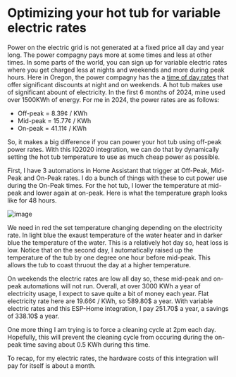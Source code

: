 # Optimizing your hot tub for variable electric rates

Power on the electric grid is not generated at a fixed price all day and year long. The power compagny pays more at some times and less at other times. In some parts of the world, you can sign up for variable electric rates where you get charged less at nights and weekends and more during peak hours. Here in Oregon, the power compagny has the a [time of day rates](https://portlandgeneral.com/about/info/pricing-plans/time-of-day) that offer significant discounts at night and on weekends. A hot tub makes use of significant abount of electricity. In the first 6 months of 2024, mine used over 1500KWh of energy. For me in 2024, the power rates are as follows:

 - Off-peak = 8.39¢ / KWh
 - Mid-peak = 15.77¢ / KWh
 - On-peak = 41.11¢ / KWh

So, it makes a big difference if you can power your hot tub using off-peak power rates. With this IQ2020 integration, we can do that by dynamically setting the hot tub temperature to use as much cheap power as possible.

First, I have 3 automations in Home Assistant that trigger at Off-Peak, Mid-Peak and On-Peak rates. I do a bunch of things with these to cut power use during the On-Peak times. For the hot tub, I lower the temperature at mid-peak and lower again at on-peak. Here is what the temperature graph looks like for 48 hours.

![image](https://github.com/Ylianst/ESP-IQ2020/assets/1319013/5c56901e-731b-40b2-af83-fdf881bc15ce)

We need in red the set temperature changing depending on the electricity rate. In light blue the exaust temperature of the water heater and in darker blue the temperature of the water. This is a relatively hot day so, heat loss is low. Notice that on the second day, I automatically raised up the temperature of the tub by one degree one hour before mid-peak. This allows the tub to coast thruout the day at a higher temperature.

On weekends the electric rates are low all day so, these mid-peak and on-peak automations will not run. Overall, at over 3000 KWh a year of electricity usage, I expect to save quite a bit of money each year. Flat electricity rate here are 19.66¢ / KWh, so 589.80$ a year. With variable electric rates and this ESP-Home integration, I pay 251.70$ a year, a savings of 338.10$ a year.

One more thing I am trying is to force a cleaning cycle at 2pm each day. Hopefully, this will prevent the cleaning cycle from occuring during the on-peak time saving about 0.5 KWh during this time.

To recap, for my electric rates, the hardware costs of this integration will pay for itself is about a month.
